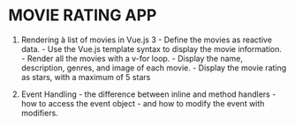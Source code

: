 # MOVIE RATING APP 

  1. Rendering à list of movies in Vue.js 3 
    - Define the movies as reactive data.
    - Use the Vue.js template syntax to display the movie information.
    - Render all the movies with a v-for loop.
    - Display the name, description, genres, and image of each movie.
    - Display the movie rating as stars, with a maximum of 5 stars

  2. Event Handling
    - the difference between inline and method handlers
    - how to access the event object
    - and how to modify the event with modifiers.